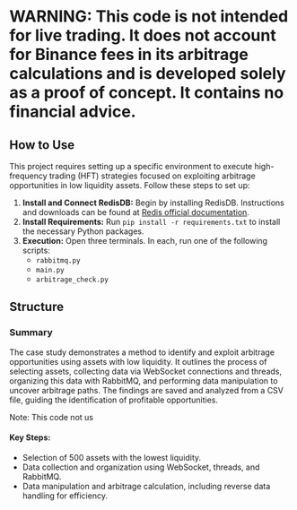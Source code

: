 # WARNING: This code is not intended for live trading. It does not account for Binance fees in its arbitrage calculations and is developed solely as a proof of concept. It contains no financial advice.


## How to Use

This project requires setting up a specific environment to execute high-frequency trading (HFT) strategies focused on exploiting arbitrage opportunities in low liquidity assets. Follow these steps to set up:

1. **Install and Connect RedisDB:** Begin by installing RedisDB. Instructions and downloads can be found at [Redis official documentation](https://redis.io/docs/connect/).
2. **Install Requirements:** Run `pip install -r requirements.txt` to install the necessary Python packages.
3. **Execution:** Open three terminals. In each, run one of the following scripts:
   - `rabbitmq.py`
   - `main.py`
   - `arbitrage_check.py`

## Structure

### Summary

The case study demonstrates a method to identify and exploit arbitrage opportunities using assets with low liquidity. It outlines the process of selecting assets, collecting data via WebSocket connections and threads, organizing this data with RabbitMQ, and performing data manipulation to uncover arbitrage paths. The findings are saved and analyzed from a CSV file, guiding the identification of profitable opportunities.

Note: This code not us

#### Key Steps:

- Selection of 500 assets with the lowest liquidity.
- Data collection and organization using WebSocket, threads, and RabbitMQ.
- Data manipulation and arbitrage calculation, including reverse data handling for efficiency.



